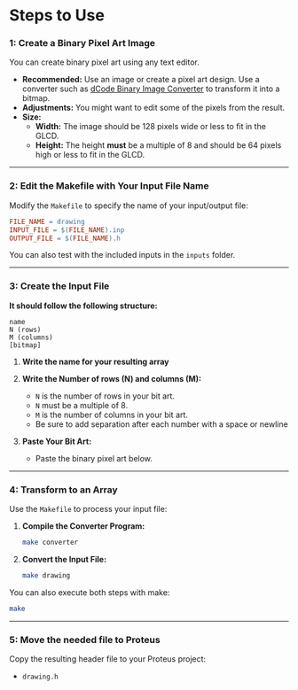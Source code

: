

# Steps to Use

### 1: Create a Binary Pixel Art Image  

You can create binary pixel art using any text editor.

- **Recommended:** Use an image or create a pixel art design. Use a converter such as [dCode Binary Image Converter](https://www.dcode.fr/binary-image) to transform it into a bitmap.  
- **Adjustments:** You might want to edit some of the pixels from the result.
- **Size:**  
  - **Width:** The image should be 128 pixels wide or less to fit in the GLCD.
  - **Height:** The height **must** be a multiple of 8 and should be 64 pixels high or less to fit in the GLCD.

---

### 2: Edit the Makefile with Your Input File Name  

Modify the `Makefile` to specify the name of your input/output file:

```makefile
FILE_NAME = drawing
INPUT_FILE = $(FILE_NAME).inp
OUTPUT_FILE = $(FILE_NAME).h
```

You can also test with the included inputs in the `inputs` folder.

---

### 3: Create the Input File  

**It should follow the following structure:**

```
name
N (rows)
M (columns)
[bitmap]
```

1. **Write the name for your resulting array**   

2. **Write the Number of rows (N) and columns (M):**  
   - `N` is the number of rows in your bit art.  
   - `N` must be a multiple of 8.
   - `M` is the number of columns in your bit art.
   - Be sure to add separation after each number with a space or newline

3. **Paste Your Bit Art:**  
   - Paste the binary pixel art below.

---

### 4: Transform to an Array  

Use the `Makefile` to process your input file:  

1. **Compile the Converter Program:**  
   ```bash
   make converter
   ```

2. **Convert the Input File:**  
   ```bash
   make drawing
   ```

You can also execute both steps with make:  
```bash
make 
```

---

### 5: Move the needed file to Proteus  

Copy the resulting header file to your Proteus project:  

- `drawing.h`  

